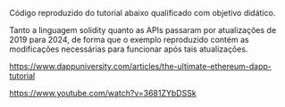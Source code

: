 Código reproduzido do tutorial abaixo qualificado com objetivo didático.

Tanto a linguagem solidity quanto as APIs passaram por atualizações de 2019 para 2024, de forma que o exemplo reproduzido contém as modificações necessárias para funcionar após tais atualizações.

https://www.dappuniversity.com/articles/the-ultimate-ethereum-dapp-tutorial

https://www.youtube.com/watch?v=3681ZYbDSSk
